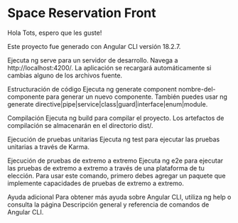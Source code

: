 # Space Reservation Front

Hola Tots, espero que les guste! 

Este proyecto fue generado con Angular CLI versión 18.2.7.

Ejecuta ng serve para un servidor de desarrollo. Navega a http://localhost:4200/. La aplicación se recargará automáticamente si cambias alguno de los archivos fuente.

Estructuración de código
Ejecuta ng generate component nombre-del-componente para generar un nuevo componente. También puedes usar ng generate directive|pipe|service|class|guard|interface|enum|module.

Compilación
Ejecuta ng build para compilar el proyecto. Los artefactos de compilación se almacenarán en el directorio dist/.

Ejecución de pruebas unitarias
Ejecuta ng test para ejecutar las pruebas unitarias a través de Karma.

Ejecución de pruebas de extremo a extremo
Ejecuta ng e2e para ejecutar las pruebas de extremo a extremo a través de una plataforma de tu elección. Para usar este comando, primero debes agregar un paquete que implemente capacidades de pruebas de extremo a extremo.

Ayuda adicional
Para obtener más ayuda sobre Angular CLI, utiliza ng help o consulta la página Descripción general y referencia de comandos de Angular CLI.
